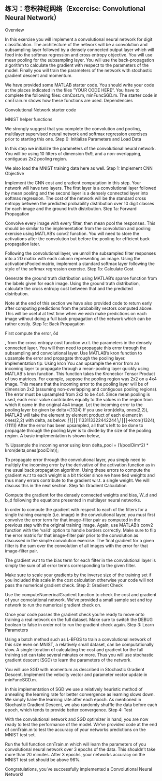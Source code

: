 ## 练习：卷积神经网络（Excercise: Convolutional Neural Network）
Overview

In this exercise you will implement a convolutional neural network for digit classification. The architecture of the network will be a convolution and subsampling layer followed by a densely connected output layer which will feed into the softmax regression and cross entropy objective. You will use mean pooling for the subsampling layer. You will use the back-propagation algorithm to calculate the gradient with respect to the parameters of the model. Finally you will train the parameters of the network with stochastic gradient descent and momentum.

We have provided some MATLAB starter code. You should write your code at the places indicated in the files ”YOUR CODE HERE”. You have to complete the following files: cnnCost.m, minFuncSGD.m. The starter code in cnnTrain.m shows how these functions are used.
Dependencies

Convolutional Network starter code

MNIST helper functions

We strongly suggest that you complete the convolution and pooling, multilayer supervised neural network and softmax regression exercises prior to starting this one.
Step 0: Initialize Parameters and Load Data

In this step we initialize the parameters of the convolutional neural network. You will be using 10 filters of dimension 9x9, and a non-overlapping, contiguous 2x2 pooling region.

We also load the MNIST training data here as well.
Step 1: Implement CNN Objective

Implement the CNN cost and gradient computation in this step. Your network will have two layers. The first layer is a convolutional layer followed by mean pooling and the second layer is a densely connected layer into softmax regression. The cost of the network will be the standard cross entropy between the predicted probability distribution over 10 digit classes for each image and the ground truth distribution.
Step 1a: Forward Propagation

Convolve every image with every filter, then mean pool the responses. This should be similar to the implementation from the convolution and pooling exercise using MATLAB’s conv2 function. You will need to store the activations after the convolution but before the pooling for efficient back propagation later.

Following the convolutional layer, we unroll the subsampled filter responses into a 2D matrix with each column representing an image. Using the activationsPooled matrix, implement a standard softmax layer following the style of the softmax regression exercise.
Step 1b: Calculate Cost

Generate the ground truth distribution using MATLAB’s sparse function from the labels given for each image. Using the ground truth distribution, calculate the cross entropy cost between that and the predicted distribution.

Note at the end of this section we have also provided code to return early after computing predictions from the probability vectors computed above. This will be useful at test time when we wish make predictions on each image without doing a full back propagation of the network which can be rather costly.
Step 1c: Back Propagation

First compute the error, δd

, from the cross entropy cost function w.r.t. the parameters in the densely connected layer. You will then need to propagate this error through the subsampling and convolutional layer. Use MATLAB’s kron function to upsample the error and propagate through the pooling layer.
Implementation tip: Using kron You can upsample the error from an incoming layer to propagate through a mean-pooling layer quickly using MATLAB's kron function. This function takes the Kroneckor Tensor Product of two matrices. For example, suppose the pooling region was 2x2 on a 4x4 image. This means that the incoming error to the pooling layer will be of dimension 2x2 (assuming non-overlapping and contiguous pooling regions). The error must be upsampled from 2x2 to be 4x4. Since mean pooling is used, each error value contributes equally to the values in the region from which it came in the original 4x4 image. Let the incoming error to the pooling layer be given by
delta=(1324)
If you use kron(delta, ones(2,2)), MATLAB will take the element by element product of each element in ones(2,2) with delta, as below:
⎛⎝⎜⎜⎜1133113322442244⎞⎠⎟⎟⎟→kron((1324),(1111))
After the error has been upsampled, all that's left to be done to propagate through the pooling layer is to divide by the size of the pooling region. A basic implementation is shown below,

% Upsample the incoming error using kron
delta_pool = (1/poolDim^2) * kron(delta,ones(poolDim));

To propagate error through the convolutional layer, you simply need to multiply the incoming error by the derivative of the activation function as in the usual back propagation algorithm. Using these errors to compute the gradient w.r.t to each weight is a bit trickier since we have tied weights and thus many errors contribute to the gradient w.r.t. a single weight. We will discuss this in the next section.
Step 1d: Gradient Calculation

Compute the gradient for the densely connected weights and bias, W_d and b_d following the equations presented in multilayer neural networks.

In order to compute the gradient with respect to each of the filters for a single training example (i.e. image) in the convolutional layer, you must first convolve the error term for that image-filter pair as computed in the previous step with the original training image. Again, use MATLAB’s conv2 function with the ‘valid’ option to handle borders correctly. Make sure to flip the error matrix for that image-filter pair prior to the convolution as discussed in the simple convolution exercise. The final gradient for a given filter is the sum over the convolution of all images with the error for that image-filter pair.

The gradient w.r.t to the bias term for each filter in the convolutional layer is simply the sum of all error terms corresponding to the given filter.

Make sure to scale your gradients by the inverse size of the training set if you included this scale in the cost calculation otherwise your code will not pass the numerical gradient check.
Step 2: Gradient Check

Use the computeNumericalGradient function to check the cost and gradient of your convolutional network. We’ve provided a small sample set and toy network to run the numerical gradient check on.

Once your code passes the gradient check you’re ready to move onto training a real network on the full dataset. Make sure to switch the DEBUG boolean to false in order not to run the gradient check again.
Step 3: Learn Parameters

Using a batch method such as L-BFGS to train a convolutional network of this size even on MNIST, a relatively small dataset, can be computationally slow. A single iteration of calculating the cost and gradient for the full training set can take several minutes or more. Thus you will use stochastic gradient descent (SGD) to learn the parameters of the network.

You will use SGD with momentum as described in Stochastic Gradient Descent. Implement the velocity vector and parameter vector update in minFuncSGD.m.

In this implementation of SGD we use a relatively heuristic method of annealing the learning rate for better convergence as learning slows down. We simply halve the learning rate after each epoch. As mentioned in Stochastic Gradient Descent, we also randomly shuffle the data before each epoch, which tends to provide better convergence.
Step 4: Test

With the convolutional network and SGD optimizer in hand, you are now ready to test the performance of the model. We’ve provided code at the end of cnnTrain.m to test the accuracy of your networks predictions on the MNIST test set.

Run the full function cnnTrain.m which will learn the parameters of you convolutional neural network over 3 epochs of the data. This shouldn’t take more than 20 minutes. After 3 epochs, your networks accuracy on the MNIST test set should be above 96%.

Congratulations, you’ve successfully implemented a Convolutional Neural Network!